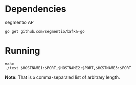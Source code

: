 # Dependencies

segmentio API
```shell
go get github.com/segmentio/kafka-go
```

# Running

```shell
make
./test $HOSTNAME1:$PORT,$HOSTNAME2:$PORT,$HOSTNAME3:$PORT
```

**Note:** That is a comma-separated list of arbitrary length.

